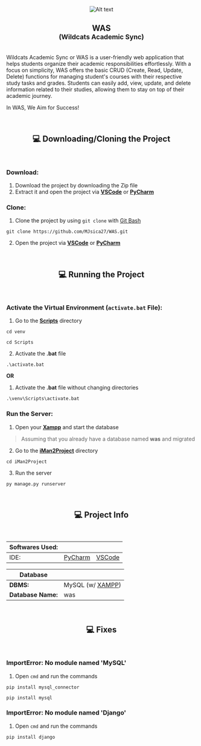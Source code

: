 <p align="center">
  <img src="https://i.imgur.com/zMWjD2l.png" alt="Alt text" title="WAS LOGO">
</p>

<h2 align='center'>WAS<br><sub align='center'>(Wildcats Academic Sync)</sub></h2>
<br>
Wildcats Academic Sync or WAS is a user-friendly web application that helps students organize their academic responsibilities effortlessly. With a focus on simplicity, WAS offers the basic CRUD (Create, Read, Update, Delete) functions for managing student's courses with their respective study tasks and grades. Students can easily add, view, update, and delete information related to their studies, allowing them to stay on top of their academic journey.

In WAS, We Aim for Success!

<br>

<h2 align='center'>💻 Downloading/Cloning the Project</h2>
<br>

### Download:
1. Download the project by downloading the Zip file
2. Extract it and open the project via **[VSCode](https://code.visualstudio.com/)** or **[PyCharm](https://www.jetbrains.com/pycharm/)**
### Clone:
1. Clone the project by using `git clone` with [Git Bash](https://git-scm.com/downloads)
```
git clone https://github.com/MJsica27/WAS.git
```
2. Open the project via **[VSCode](https://code.visualstudio.com/)** or **[PyCharm](https://www.jetbrains.com/pycharm/)**

<br>

<h2 align='center'>💻 Running the Project</h2>
<br>

### Activate the Virtual Environment (`activate.bat` File):
1. Go to the **[Scripts](https://github.com/MJsica27/WAS/tree/main/venv/Scripts)** directory
```
cd venv
```
```
cd Scripts
```
2. Activate the **.bat** file
```
.\activate.bat
```
**OR**
1. Activate the **.bat** file without changing directories
```
.\venv\Scripts\activate.bat
```
### Run the Server:
1. Open your **[Xampp](https://www.apachefriends.org/)** and start the database
> Assuming that you already have a database named **was** and migrated
2. Go to the **[iMan2Project](https://github.com/MJsica27/WAS/tree/main/iMan2Project)** directory
```
cd iMan2Project
```
3. Run the server
```
py manage.py runserver
```

<br>

<h2 align='center'>💻 Project Info</h2>
<br>

| Softwares Used: | | | 
| ------ | ------- | ------ |
| IDE: | [PyCharm](https://www.jetbrains.com/pycharm/) | [VSCode](https://code.visualstudio.com/) | 

| Database | |
| ------ | ------ | 
| **DBMS:** | MySQL (w/ [XAMPP](https://www.apachefriends.org/)) |
| **Database Name:** | was |

<br>

<h2 align='center'>💻 Fixes</h2>
<br>

### ImportError: No module named 'MySQL'
1. Open `cmd` and run the commands
  ```
  pip install mysql_connector
  ```
  ```
  pip install mysql
  ```

### ImportError: No module named 'Django'
1. Open `cmd` and run the commands
  ```
  pip install django
  ```
